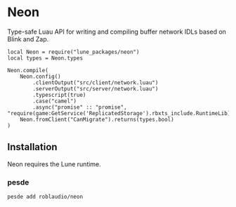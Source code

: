 # Neon

Type-safe Luau API for writing and compiling buffer network IDLs based on Blink
and Zap.

```Luau
local Neon = require("lune_packages/neon")
local types = Neon.types

Neon.compile(
	Neon.config()
		.clientOutput("src/client/network.luau")
		.serverOutput("src/server/network.luau")
		.typescript(true)
		.case("camel")
		.async("promise" :: "promise", "require(game:GetService('ReplicatedStorage').rbxts_include.RuntimeLib)"),
	Neon.fromClient("CanMigrate").returns(types.bool)
)
```

## Installation

Neon requires the Lune runtime.

### pesde

```
pesde add roblaudio/neon
```
